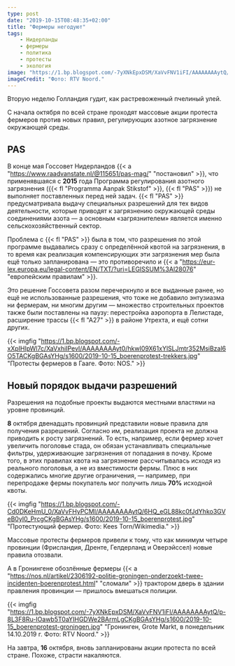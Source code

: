 ```yaml
---
type: post
date: "2019-10-15T08:48:35+02:00"
title: "Фермеры негодуют"
tags:
    - Нидерланды
    - фермеры
    - политика
    - протесты
    - экология
image: "https://1.bp.blogspot.com/-7yXNkEpxDSM/XaVvFNV1iFI/AAAAAAAAytQ/p-8L3F8Ru-IOawb5T0aYIHGDWe2BArmLgCKgBGAsYHg/s1600/2019-10-15_boerenprotest-groningen.jpg"
imageCredit: "Фото: RTV Noord."
---
```


Вторую неделю Голландия гудит, как растревоженный пчелиный улей.

С начала октября по всей стране проходят массовые акции протеста фермеров против новых правил, регулирующих азотное загрязнение окружающей среды.

<!--more-->

## PAS

В конце мая Госсовет Нидерландов {{< a "https://www.raadvanstate.nl/@115651/pas-mag/" "постановил" >}}, что применявшаяся с **2015** года Программа регулирования азотного загрязнения ({{< fl "Programma Aanpak Stikstof" >}}, {{< fl "PAS" >}}) не выполняет поставленных перед ней задач. {{< fl "PAS" >}} предусматривала выдачу специальных разрешений для тех видов деятельности, которые приводят к загрязнению окружающей среды соединениями азота — а основным «загрязнителем» является именно сельскохозяйственный сектор.

Проблема с {{< fl "PAS" >}} была в том, что разрешения по этой программе выдавались сразу с определённой квотой на загрязнения, в то время как реализация компенсирующих эти загрязнения мер была ещё только запланирована — это противоречило и {{< a "https://eur-lex.europa.eu/legal-content/EN/TXT/?uri=LEGISSUM%3Al28076" "европейским правилам" >}}.

Это решение Госсовета разом перечеркнуло и все выданные ранее, но ещё не использованные разрешения, что тоже не добавило энтузиазма ни фермерам, ни многим другим — множество строительных проектов также были поставлены на паузу: перестройка аэропорта в Лелистаде, расширение трассы {{< fl "A27" >}} в районе Утрехта, и ещё сотни других.

{{< imgfig "https://1.bp.blogspot.com/-xXpIHIpWl7c/XaVxhiIPevI/AAAAAAAAyt0/hkwI09X61xYlSLJmtr352MsiBzal6O5TACKgBGAsYHg/s1600/2019-10-15_boerenprotest-trekkers.jpg" "Протесты фермеров в Гааге. Фото: NOS." >}}

## Новый порядок выдачи разрешений

Разрешения на подобные проекты выдаются местными властями на уровне провинций.

**8** октября двенадцать провинций представили новые правила для получения разрешений. Согласно им, реализация проекта не должна приводить к росту загрязнений. То есть, например, если фермер хочет увеличить поголовье стада, он обязан устанавливать специальные фильтры, удерживающие загрязнения от попадания в почву. Кроме того, в этих правилах квота на загрязнение рассчитывалась исходя из реального поголовья, а не из вместимости фермы. Плюс в них содержались многие другие ограничения, — например, при перепродаже фермы покупатель мог получить лишь **70%** исходной квоты.

{{< imgfig "https://1.bp.blogspot.com/-Cd0DKeHmU_0/XaVvFHyPCMI/AAAAAAAAytQ/6HQ_eGL88kc0fJdYhko3GVeB0yI0_PrcgCKgBGAsYHg/s1600/2019-10-15_boerenprotest.jpg" "Протестующий фермер. Фото: Kees Torn/Wikimedia." >}}

Массовые протесты фермеров привели к тому, что как минимум четыре провинции (Фрисландия, Дренте, Гелдерланд и Оверэйссел) новые правила отозвали.

А в Гронингене обозлённые фермеры {{< a "https://nos.nl/artikel/2306192-politie-groningen-onderzoekt-twee-incidenten-boerenprotest.html" "сломали" >}} трактором дверь в здании правления провинции — пришлось вмешаться полиции.

{{< imgfig "https://1.bp.blogspot.com/-7yXNkEpxDSM/XaVvFNV1iFI/AAAAAAAAytQ/p-8L3F8Ru-IOawb5T0aYIHGDWe2BArmLgCKgBGAsYHg/s1600/2019-10-15_boerenprotest-groningen.jpg" "Гронинген, Grote Markt, в понедельник 14.10.2019 г. Фото: RTV Noord." >}}

На завтра, **16** октября, вновь запланированы акции протеста по всей стране. Похоже, страсти накаляются.